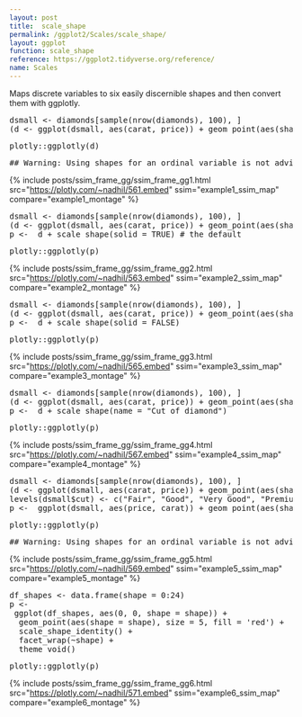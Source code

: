 ```yaml
---
layout: post
title:  scale_shape
permalink: /ggplot2/Scales/scale_shape/
layout: ggplot
function: scale_shape
reference: https://ggplot2.tidyverse.org/reference/
name: Scales
---
```


Maps discrete variables to six easily discernible shapes and then convert them with ggplotly.








<pre class="mcode">
dsmall <- diamonds[sample(nrow(diamonds), 100), ]
(d <- ggplot(dsmall, aes(carat, price)) + geom_point(aes(shape = cut)))
</pre>


<pre class="mcode">
plotly::ggplotly(d)
</pre>

<pre class="wcode">
## Warning: Using shapes for an ordinal variable is not advised
</pre>

{% include posts/ssim_frame_gg/ssim_frame_gg1.html src="https://plotly.com/~nadhil/561.embed" ssim="example1_ssim_map" compare="example1_montage" %}







<pre class="mcode">
dsmall <- diamonds[sample(nrow(diamonds), 100), ]
(d <- ggplot(dsmall, aes(carat, price)) + geom_point(aes(shape = cut)))
p <-  d + scale_shape(solid = TRUE) # the default
</pre>


<pre class="mcode">
plotly::ggplotly(p)
</pre>

{% include posts/ssim_frame_gg/ssim_frame_gg2.html src="https://plotly.com/~nadhil/563.embed" ssim="example2_ssim_map" compare="example2_montage" %}







<pre class="mcode">
dsmall <- diamonds[sample(nrow(diamonds), 100), ]
(d <- ggplot(dsmall, aes(carat, price)) + geom_point(aes(shape = cut)))
p <-  d + scale_shape(solid = FALSE)
</pre>


<pre class="mcode">
plotly::ggplotly(p)
</pre>

{% include posts/ssim_frame_gg/ssim_frame_gg3.html src="https://plotly.com/~nadhil/565.embed" ssim="example3_ssim_map" compare="example3_montage" %}







<pre class="mcode">
dsmall <- diamonds[sample(nrow(diamonds), 100), ]
(d <- ggplot(dsmall, aes(carat, price)) + geom_point(aes(shape = cut)))
p <-  d + scale_shape(name = "Cut of diamond")
</pre>


<pre class="mcode">
plotly::ggplotly(p)
</pre>

{% include posts/ssim_frame_gg/ssim_frame_gg4.html src="https://plotly.com/~nadhil/567.embed" ssim="example4_ssim_map" compare="example4_montage" %}







<pre class="mcode">
dsmall <- diamonds[sample(nrow(diamonds), 100), ]
(d <- ggplot(dsmall, aes(carat, price)) + geom_point(aes(shape = cut)))
levels(dsmall$cut) <- c("Fair", "Good", "Very Good", "Premium", "Ideal")
p <-  ggplot(dsmall, aes(price, carat)) + geom_point(aes(shape = cut))
</pre>


<pre class="mcode">
plotly::ggplotly(p)
</pre>

<pre class="wcode">
## Warning: Using shapes for an ordinal variable is not advised
</pre>

{% include posts/ssim_frame_gg/ssim_frame_gg5.html src="https://plotly.com/~nadhil/569.embed" ssim="example5_ssim_map" compare="example5_montage" %}







<pre class="mcode">
df_shapes <- data.frame(shape = 0:24)
p <-    
 ggplot(df_shapes, aes(0, 0, shape = shape)) +
  geom_point(aes(shape = shape), size = 5, fill = 'red') +
  scale_shape_identity() +
  facet_wrap(~shape) +
  theme_void()
</pre>


<pre class="mcode">
plotly::ggplotly(p)
</pre>

{% include posts/ssim_frame_gg/ssim_frame_gg6.html src="https://plotly.com/~nadhil/571.embed" ssim="example6_ssim_map" compare="example6_montage" %}


